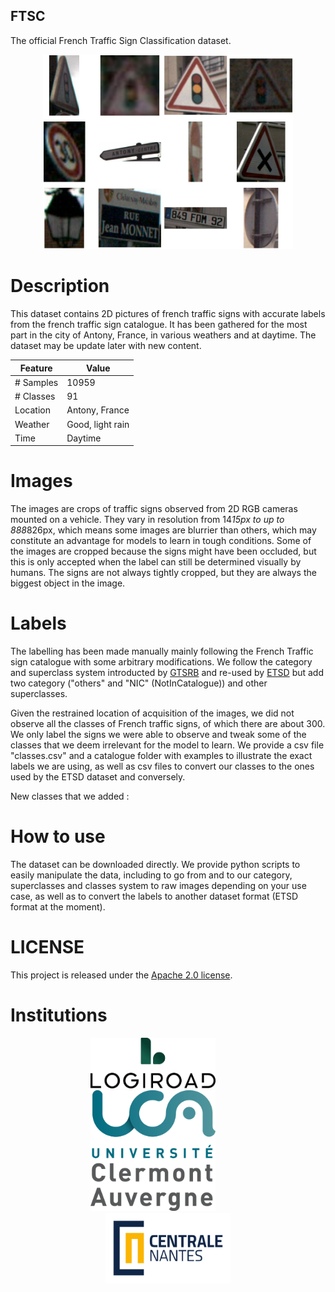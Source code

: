## FTSC
The official French Traffic Sign Classification dataset.

<p align="center">
  <img width="400" src="docs/images/12_2.png">
</p>

# Description
This dataset contains 2D pictures of french traffic signs with accurate labels from the french traffic sign catalogue. It has been gathered for the most part in the city of Antony, France, in various weathers and at daytime. The dataset may be update later with new content.


| Feature       | Value         |
| ------------- | ------------- |
| # Samples     | 10959         |
| # Classes     | 91            |
| Location      | Antony, France|
| Weather       | Good, light rain |
| Time          | Daytime       |



# Images
The images are crops of traffic signs observed from 2D RGB cameras mounted on a vehicle. They vary in resolution from 14*15px to up to 888*826px, which means some images are blurrier than others, which may constitute an advantage for models to learn in tough conditions. Some of the images are cropped because the signs might have been occluded, but this is only accepted when the label can still be determined visually by humans. The signs are not always tightly cropped, but they are always the biggest object in the image.

# Labels
The labelling has been made manually mainly following the French Traffic sign catalogue with some arbitrary modifications.
We follow the category and superclass system introducted by [GTSRB](https://arxiv.org/abs/2003.03256) and re-used by [ETSD](https://citlag.github.io/publication/etsd/) but add two category ("others" and "NIC" (NotInCatalogue)) and other superclasses.

Given the restrained location of acquisition of the images, we did not observe all the classes of French traffic signs, of which there are about 300. We only label the signs we were able to observe and tweak some of the classes that we deem irrelevant for the model to learn. We provide a csv file "classes.csv" and a catalogue folder with examples to illustrate the exact labels we are using, as well as csv files to convert our classes to the ones used by the ETSD dataset and conversely.

New classes that we added :

# How to use

The dataset can be downloaded directly.
We provide python scripts to easily manipulate the data, including to go from and to our category, superclasses and classes system to raw images depending on your use case, as well as to convert the labels to another dataset format (ETSD format at the moment).

# LICENSE

This project is released under the [Apache 2.0 license](http://www.apache.org/licenses).

# Institutions

<p align="center">
  <img width="200" style="margin:0px 100px" src="docs/images/logiroad_logo.jpg">
  &nbsp; &nbsp; &nbsp; &nbsp; &nbsp; &nbsp;
  <img width="200" style="margin:0px 100px" src="docs/images/uca_logo.png">
  &nbsp; &nbsp; &nbsp; &nbsp; &nbsp; &nbsp;
  <img width="200" style="margin:0px 100px" src="docs/images/centrale_logo.jpg">
</p>
